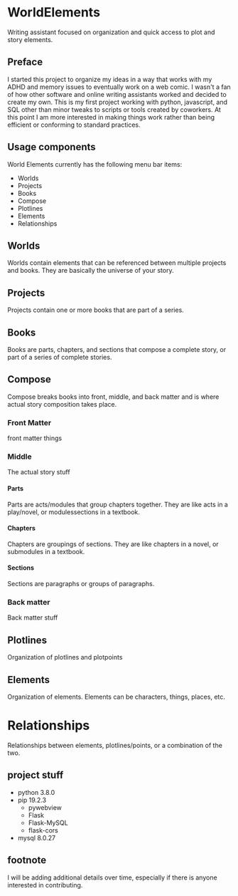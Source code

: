 # WorldElements
Writing assistant focused on organization and quick access to plot and story elements.

## Preface
I started this project to organize my ideas in a way that works with my ADHD and memory issues to eventually work on a web comic. I wasn't a fan of how other software and online writing assistants worked and decided to create my own. This is my first project working with python, javascript, and SQL other than minor tweaks to scripts or tools created by coworkers. At this point I am more interested in making things work rather than being efficient or conforming to standard practices.

## Usage components
World Elements currently has the following menu bar items:

- Worlds
- Projects
- Books
- Compose
- Plotlines
- Elements
- Relationships

## Worlds
Worlds contain elements that can be referenced between multiple projects and books. They are basically the universe of your story.

## Projects
Projects contain one or more books that are part of a series. 

## Books
Books are parts, chapters, and sections that compose a complete story, or part of a series of complete stories.

## Compose
Compose breaks books into front, middle, and back matter and is where actual story composition takes place.

### Front Matter
front matter things

### Middle
The actual story stuff

#### Parts
Parts are acts/modules that group chapters together. They are like acts in a play/novel, or modulessections in a textbook.

#### Chapters
Chapters are groupings of sections. They are like chapters in a novel, or submodules in a textbook.

#### Sections
Sections are paragraphs or groups of paragraphs.

### Back matter
Back matter stuff

## Plotlines
Organization of plotlines and plotpoints

## Elements
Organization of elements. Elements can be characters, things, places, etc.

# Relationships
Relationships between elements, plotlines/points, or a combination of the two.



## project stuff
- python 3.8.0
- pip 19.2.3
  - pywebview
  - Flask
  - Flask-MySQL
  - flask-cors
- mysql 8.0.27

## footnote
I will be adding additional details over time, especially if there is anyone interested in contributing.